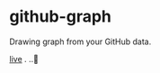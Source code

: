 # github-graph
Drawing graph from your GitHub data.

<a href='http://diewland.com/github-graph/'>live</a> . ..:octopus:
